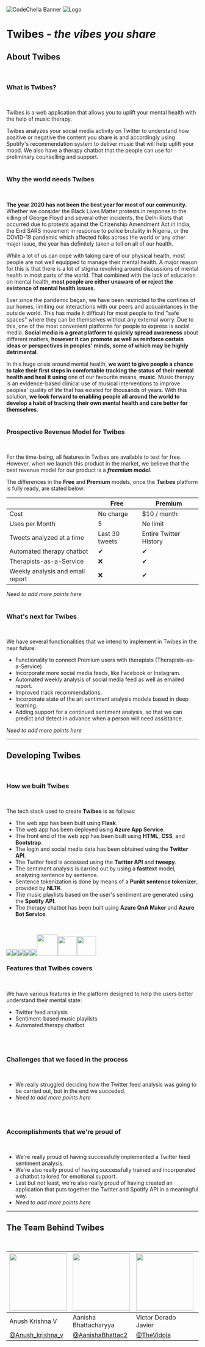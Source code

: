 ![CodeChella Banner](application/static/img/codec.png)
![Logo](application/static/img/logo.png)

# Twibes - *the vibes you share*

## About Twibes
<br>

### What is Twibes?
<br>

Twibes is a web application that allows you to uplift your mental health with the help of music therapy.

Twibes analyzes your social media activity on Twitter to understand how positive or negative the content you share is and accordingly using Spotify's recommendation system to deliver music that will help uplift your mood. We also have a therapy chatbot that the people can use for preliminary counselling and support.
<br>
<br>

### Why the world needs Twibes
<br>

**The year 2020 has not been the best year for most of our community.** Whether we consider the Black Lives Matter protests in response to the killing of George Floyd and several other incidents, the Delhi Riots that occurred due to protests against the Citizenship Amendment Act in India, the End SARS movement in response to police brutality in Nigeria, or the COVID-19 pandemic which affected folks across the world or any other major issue, the year has definitely taken a toll on all of our health.

While a lot of us can cope with taking care of our physical health, most people are not well equipped to manage their mental health. A major reason for this is that there is a lot of stigma revolving around discussions of mental health in most parts of the world. That combined with the lack of education on mental health, **most people are either unaware of or reject the existence of mental health issues**.

Ever since the pandemic began, we have been restricted to the confines of our homes, limiting our interactions with our peers and acquaintances in the outside world. This has made it difficult for most people to find "safe spaces" where they can be themselves without any external worry. Due to this, one of the most convenient platforms for people to express is social media. **Social media is a great platform to quickly spread awareness** about different matters, **however it can promote as well as reinforce certain ideas or perspectives in peoples' minds, some of which may be highly detrimental**.

In this huge crisis around mental health, **we want to give people a chance to take their first steps in comfortable tracking the status of their mental health and heal it using** one of our favourite means, **music**. Music therapy is an evidence-based clinical use of musical interventions to improve peoples' quality of life that has existed for thousands of years. With this solution, **we look forward to enabling people all around the world to develop a habit of tracking their own mental health and care better for themselves**.
<br>
<br>

### Prospective Revenue Model for Twibes
<br>

For the time-being, all features in Twibes are available to test for free. However, when we launch this product in the market, we believe that the best revenue model for our product is a ***freemium model***.

The differences in the **Free** and **Premium** models, once the **Twibes** platform is fully ready, are stated below:

| | Free | Premium |
| - | - | - |
| Cost | No charge | $10 / month |
| Uses per Month | 5 | No limit |
| Tweets analyzed at a time | Last 30 tweets | Entire Twitter History |
| Automated therapy chatbot | ✔ | ✔ |
| Therapists-as-a-Service | ❌ | ✔ |
| Weekly analysis and email report | ❌ | ✔ |

*Need to add more points here*
<br>
<br>

### What's next for Twibes
<br>

We have several functionalities that we intend to implement in Twibes in the near future:
<br>

* Functionality to connect Premium users with therapists (Therapists-as-a-Service)
* Incorporate more social media feeds, like Facebook or Instagram.
* Automated weekly analysis of social media feed as well as emailed report.
* Improved track recommendations.
* Incorporate state of the art sentiment analysis models based in deep learning.
* Adding support for a continued sentiment analysis, so that we can predict and detect in advance when a person will need assistance.

*Need to add more points here*
<br>

---

## Developing Twibes
<br>

### How we built Twibes
<br>

The tech stack used to create **Twibes** is as follows:

* The web app has been built using **Flask**.
* The web app has been deployed using **Azure App Service**.
* The front end of the web app has been built using **HTML**, **CSS**, and **Bootstrap**.
* The login and social media data has been obtained using the **Twitter API**.
* The Twitter feed is accessed using the **Twitter API** and **tweepy**.
* The sentiment analysis is carried out by using a **fasttext** model, analyzing sentence by sentence.
* Sentence tokenization is done by means of a **Punkt sentence tokenizer**, provided by **NLTK**.
* The music playlists based on the user's sentiment are generated using the **Spotify API**.
* The therapy chatbot has been built using **Azure QnA Maker** and **Azure Bot Service**.

<br>

<img src="https://img.icons8.com/color/48/000000/python.png"><img src="https://img.icons8.com/color/48/000000/azure.png"><img src="https://img.icons8.com/color/48/000000/twitter.png"><img src="https://img.icons8.com/color/48/000000/spotify.png"><img src="https://www.vectorlogo.zone/logos/pocoo_flask/pocoo_flask-ar21.svg"><img src="https://fasttext.cc/img/ogimage.png" height="55"><img src="https://upload.wikimedia.org/wikipedia/commons/6/61/HTML5_logo_and_wordmark.svg" height="50"><img src="https://upload.wikimedia.org/wikipedia/commons/d/d5/CSS3_logo_and_wordmark.svg" height="50">

### Features that Twibes covers
<br>

We have various features in the platform designed to help the users better understand their mental state:

* Twitter feed analysis
* Sentiment-based music playlists
* Automated therapy chatbot

<br>
<br>

### Challenges that we faced in the process
<br>

* We really struggled deciding how the Twitter feed analysis was going to be carried out, but in the end we succeded.
* *Need to add more points here*

<br>
<br>

### Accomplishments that we're proud of
<br>

* We're really proud of having successfully implemented a Twitter feed sentiment analysis.
* We're also really proud of having successfully trained and incorporated a chatbot tailored for emotional support.
* Last but not least, we're also really proud of having created an application that puts together the Twitter and Spotify API in a meaningful way.
* *Need to add more points here*

---

## The Team Behind Twibes
<br>

| <img src="application/static/img/Anush.jpg" height=150> | <img src="application/static/img/Aanisha.jpg" height=150> | <img src="application/static/img/Victor.jpg" height=150> | <img src="application/static/img/Onajite.jpg" height=150> | <img src="application/static/img/Aditya.jpeg" height=150> |
| - | - | - | - | - |
| Anush Krishna V | Aanisha Bhattacharyya | Victor Dorado Javier | Onajite Taire | Aditya Oberai |
| [@Anush_krishna_v](https://twitter.com/Anush_krishna_v) | [@AanishaBhattac2](https://twitter.com/AanishaBhattac2) | [@TheVidoja](https://twitter.com/TheVidoja) | [@wonataire](https://twitter.com/wonataire) | [@adityaoberai1](https://twitter.com/adityaoberai1) |
